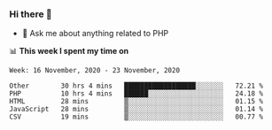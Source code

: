 ### Hi there 👋

<!--
**mustafaculban/mustafaculban** is a ✨ _special_ ✨ repository because its `README.md` (this file) appears on your GitHub profile.

Here are some ideas to get you started:

- 🌱 I’m currently learning ...
- 👯 I’m looking to collaborate on ...
- 🤔 I’m looking for help with ...
- 📫 How to reach me: ...
- 😄 Pronouns: ...
- ⚡ Fun fact: ...

-->
- 💬 Ask me about anything related to PHP


📊 **This week I spent my time on**
<!--START_SECTION:waka-->
```text
Week: 16 November, 2020 - 23 November, 2020

Other        30 hrs 4 mins   ██████████████████░░░░░░░   72.21 % 
PHP          10 hrs 4 mins   ██████░░░░░░░░░░░░░░░░░░░   24.18 % 
HTML         28 mins         ▒░░░░░░░░░░░░░░░░░░░░░░░░   01.15 % 
JavaScript   28 mins         ▒░░░░░░░░░░░░░░░░░░░░░░░░   01.14 % 
CSV          19 mins         ▒░░░░░░░░░░░░░░░░░░░░░░░░   00.77 % 
```
<!--END_SECTION:waka-->
